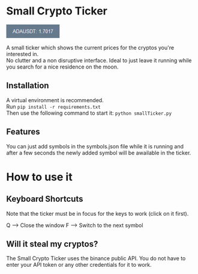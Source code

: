 # Small Crypto Ticker

![demo][]

[demo]: https://github.com/michaelmumenthaler/smallCryptoTicker/blob/master/Assets/demo.GIF


A small ticker which shows the current prices for the cryptos you're interested in. \
No clutter and a non disruptive interface. Ideal to just leave it running while you search for a nice residence on the moon.

## Installation
A virtual environment is recommended. \
Run ``` pip install -r requirements.txt ``` \
Then use the following command to start it: ``` python smallTicker.py ```


## Features

You can just add symbols in the symbols.json file while it is running and after a few seconds the newly added symbol will be awailable in the ticker.

# How to use it

## Keyboard Shortcuts

Note that the ticker must be in focus for the keys to work (click on it first).

Q --> Close the window
F --> Switch to the next symbol

## Will it steal my cryptos?

The Small Crypto Ticker uses the binance public API. You do not have to enter your API token or any other credentials for it to work.
